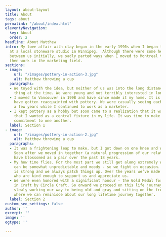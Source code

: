 ```yaml
---
layout: about-layout
title: About
tags: about
permalink: "/about/index.html"
eleventyNavigation:
  key: About
  order: 2
headline: About Matthew
intro: My love affair with clay began in the early 1990s when I began taking lessons
  at a local stoneware studio in Winnipeg.  Although there were some heavy duty sparks
  between us initially, we sadly parted ways when I moved to Montreal to study and
  then work in the marketing field.
sections:
- image:
    url: "/images/pottery-in-action-3.jpg"
    alt: Matthew throwing a cup
  paragraphs:
  - We toyed with the idea, but neither of us was into the long distance relationship
    thing at the time. We were young and not terribly interested in long-term commitments.
  - I moved to Vancouver in 1998 and have since made it my home. It is here that I
    have gotten reacquainted with pottery. We were casually seeing each other for
    a few years while I continued to work as a marketer.
  - I kept pottery as a hobby but soon came to a realization that it was a passion
    that I wanted as a central fixture in my life. It was time to make a lifetime
    commitment to one another.
  label: Section 1
- image:
    url: "/images/pottery-in-action-2.jpg"
    alt: Matthew throwing a cup
  paragraphs:
  - It was a frightening leap to make, but I got down on one knee and we got engaged.
    Soon after we moved in together (a natural progression of our relationship), and
    have blossomed as a pair over the past 18 years.
  - My how time flies. For the most part we still get along extremely well - but pottery
    can be somewhat unpredictable and moody - so we fight on occasion. But our foundation
    is strong and we always patch things up. Over the years we’ve made so many friends
    who are kind enough to support us and appreciate us.
  - We were even honored with a significant honour - the Gold Medal for Excellence
    in Craft by Circle Craft. So onward we proceed on this life journey together -
    slowly working our way to being old and gray and sitting on the front porch swing
    where we can reminisce about our long lifetime journey together.
  label: Section 2
custom_seo_settings: false
author: ''
excerpt: ''
image: ''
ogtype: ''

---
```

